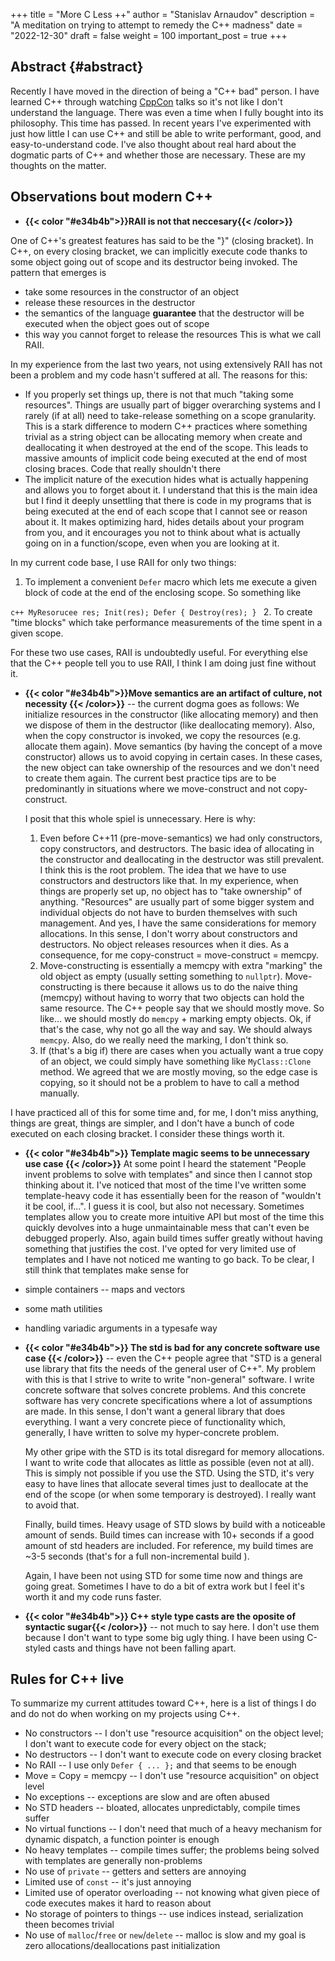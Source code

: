 +++
title = "More C Less ++"
author = "Stanislav Arnaudov"
description = "A meditation on trying to attempt to remedy the C++ madness"
date = "2022-12-30"
draft = false
weight = 100
important_post = true
+++

## Abstract {#abstract}
Recently I have moved in the direction of being a "C++ bad" person. I
have learned C++ through watching [CppCon](https://cppcon.org/) talks
so it's not like I don't understand the language. There was even a
time when I fully bought into its philosophy. This time has
passed. In recent years I've experimented with just how little I can
use C++ and still be able to write performant, good, and easy-to-understand code. I've also thought about real hard about the dogmatic
parts of C++ and whether those are necessary. These are my
thoughts on the matter.

## Observations bout modern C++

* **{{< color "#e34b4b">}}RAII is not that neccesary{{< /color>}}**

One of C++'s greatest features has said to be the "}" (closing
bracket). In C++, on every closing bracket, we can implicitly execute
code thanks to some object going out of scope and its destructor being
invoked. The pattern that emerges is
* take some resources in the constructor of an object
* release these resources in the destructor
* the semantics of the language **guarantee** that the destructor will
be executed when the object goes out of scope
* this way you cannot forget to release the resources This is what we
call RAII.

In my experience from the last two years, not using extensively RAII
has not been a problem and my code hasn't suffered at all. The reasons
for this:
* If you properly set things up, there is not that much "taking some
  resources". Things are usually part of bigger overarching systems
  and I rarely (if at all) need to take-release something on a scope
  granularity. This is a stark difference to modern C++ practices
  where something trivial as a string object can be allocating memory
  when create and deallocating it when destroyed at the end of the
  scope. This leads to massive amounts of implicit code being executed
  at the end of most closing braces. Code that really shouldn't there
* The implicit nature of the execution hides what is actually
  happening and allows you to forget about it. I understand that this
  is the main idea but I find it deeply unsettling that there is code
  in my programs that is being executed at the end of each scope that
  I cannot see or reason about it. It makes optimizing hard, hides
  details about your program from you, and it encourages you not to
  think about what is actually going on in a function/scope, even when
  you are looking at it.
  
In my current code base, I use RAII for only two things:
1. To implement a convenient `Defer` macro which lets me execute a
given block of code at the end of the enclosing scope. So something
like

```c++ MyResorucee res; Init(res); Defer { Destroy(res); } ```
2. To create "time blocks" which take performance measurements of the
time spent in a given scope.

For these two use cases, RAII is undoubtedly useful. For everything
else that the C++ people tell you to use RAII, I think I am doing just
fine without it.

* **{{< color "#e34b4b">}}Move semantics are an artifact of culture,
  not necessity {{< /color>}}** -- the current dogma goes as follows: We
  initialize resources in the constructor (like allocating memory) and
  then we dispose of them in the destructor (like deallocating
  memory). Also, when the copy constructor is invoked, we copy the
  resources (e.g. allocate them again). Move semantics (by having
  the concept of a move constructor) allows us to avoid copying in
  certain cases. In these cases, the new object can take ownership of
  the resources and we don't need to create them again. The current
  best practice tips are to be predominantly in situations where we
  move-construct and not copy-construct.
  
  I posit that this whole spiel is unnecessary. Here is why:
  1. Even before C++11 (pre-move-semantics) we had only constructors,
     copy constructors, and destructors. The basic idea of allocating in
     the constructor and deallocating in the destructor was still
     prevalent. I think this is the root problem. The idea that we
     have to use constructors and destructors like that. In my
     experience, when things are properly set up, no object has to
     "take ownership" of anything. "Resources" are usually part of
     some bigger system and individual objects do not have to burden
     themselves with such management. And yes, I have the same
     considerations for memory allocations. In this sense, I don't
     worry about constructors and destructors. No object releases
     resources when it dies. As a consequence, for me copy-construct =
     move-construct = memcpy.
  2. Move-constructing is essentially a memcpy with extra "marking"
     the old object as empty (usually setting something to
     `nullptr`). Move-constructing is there because it allows us to do
     the naive thing (memcpy) without having to worry that two objects
     can hold the same resource. The C++ people say that we should
     mostly move. So like... we should mostly do `memcpy` + marking
     empty objects. Ok, if that's the case, why not go all the way and
     say. We should always `memcpy`. Also, do we really need the
     marking, I don't think so.
  3. If (that's a big if) there are cases when you actually want a
     true copy of an object, we could simply have something like
     `MyClass::Clone` method. We agreed that we are mostly moving, so
     the edge case is copying, so it should not be a problem to have to
     call a method manually.
	 
 I have practiced all of this for some time and, for me, I don't miss
 anything, things are great, things are simpler, and I don't have a
 bunch of code executed on each closing bracket. I consider these
 things worth it.

* **{{< color "#e34b4b">}} Template magic seems to be unnecessary use
case {{< /color>}}** At some point I heard the statement "People
invent problems to solve with templates" and since then I cannot stop
thinking about it. I've noticed that most of the time I've written
some template-heavy code it has essentially been for the reason of
"wouldn't it be cool, if...". I guess it is cool, but also not
necessary. Sometimes templates allow you to create more intuitive API
but most of the time this quickly devolves into a huge unmaintainable
mess that can't even be debugged properly. Also, again build times
suffer greatly without having something that justifies the cost. I've
opted for very limited use of templates and I have not noticed me
wanting to go back. To be clear, I still think that templates make
sense for
* simple containers -- maps and vectors
* some math utilities
* handling variadic arguments in a typesafe way

* **{{< color "#e34b4b">}} The std is bad for any concrete software
  use case {{< /color>}}** -- even the C++ people agree that "STD is a
  general use library that fits the needs of the general user of
  C++". My problem with this is that I strive to write to write
  "non-general" software. I write concrete software that solves
  concrete problems. And this concrete software has very concrete
  specifications where a lot of assumptions are made. In this sense, I
  don't want a general library that does everything. I want a very
  concrete piece of functionality which, generally, I have written to
  solve my hyper-concrete problem.
  
  My other gripe with the STD is its total disregard for memory
  allocations. I want to write code that allocates as little as
  possible (even not at all). This is simply not possible if you use
  the STD. Using the STD, it's very easy to have lines that allocate
  several times just to deallocate at the end of the scope (or when
  some temporary is destroyed). I really want to avoid that.
  
  Finally, build times. Heavy usage of STD slows by build with
  a noticeable amount of sends. Build times can increase with 10+ seconds
  if a good amount of std headers are included. For reference, my build
  times are ~3-5 seconds (that's for a full non-incremental build ).
  
  Again, I have been not using STD for some time now and things are
  going great. Sometimes I have to do a bit of extra work but I feel
  it's worth it and my code runs faster.

* **{{< color "#e34b4b">}} C++ style type casts are the oposite of
  syntactic sugar{{< /color>}}** -- not much to say here. I don't use
  them because I don't want to type some big ugly thing. I have been
  using C-styled casts and things have not been falling apart.

## Rules for C++ live
To summarize my current attitudes toward C++, here is a list of
things I do and do not do when working on my projects using C++.

* No constructors -- I don't use "resource acquisition" on the object level;
  I don't want to execute code for every object on the stack;
* No destructors -- I don't want to execute code on every closing
  bracket
* No RAII -- I use only `Defer { ... };` and that seems to be enough
* Move = Copy = memcpy -- I don't use "resource acquisition" on object
  level
* No exceptions -- exceptions are slow and are often abused
* No STD headers -- bloated, allocates unpredictably, compile times
  suffer
* No virtual functions -- I don't need that much of a heavy mechanism
  for dynamic dispatch, a function pointer is enough
* No heavy templates -- compile times suffer; the problems being
  solved with templates are generally non-problems
* No use of `private` -- getters and setters are annoying
* Limited use of `const` -- it's just annoying
* Limited use of operator overloading -- not knowing what given piece
  of code executes makes it hard to reason about
* No storage of pointers to things -- use indices instead,
  serialization theen becomes trivial
* No use of `malloc`/`free` or `new`/`delete` -- malloc is slow and my goal is zero allocations/deallocations past initialization
